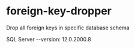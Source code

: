 # foreign-key-dropper
Drop all foreign keys in specific database schema

SQL Server --version: 12.0.2000.8
